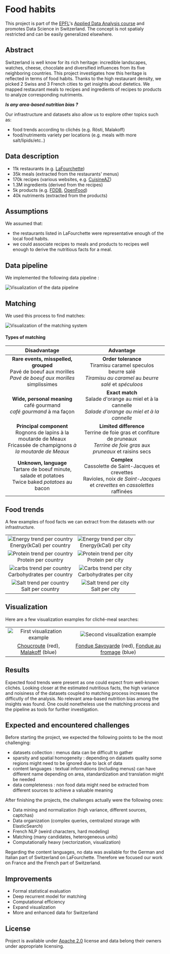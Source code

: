 # Food habits

This project is part of the [EPFL](http://epfl.ch)'s [Applied Data Analysis course](http://ada.epfl.ch) and promotes Data Science in Switzerland. The concept is not spatialy restricted and can be easily generalized elsewhere.

## Abstract

Switzerland is well know for its rich heritage: incredible landscapes, watches, cheese, chocolate and diversified influences from its five neighboring countries. This project investigates how this heritage is reflected in terms of food habits.
Thanks to the high restaurant density, we picked 2 Swiss and 3 French cities to get insights about dietetics. We mapped restaurant meals to recipes and ingredients of recipes to products to analyze corresponding nutriments. 

_**Is any area-based nutrition bias ?**_

Our infrastructure and datasets also allow us to explore other topics such as:

- food trends according to clichés (e.g. Rösti, Malakoff)
- food/nutriments variety per locations (e.g. meals with more salt/lipids/etc..) 

## Data description

- 11k restaurants (e.g. [LaFourchette](https://www.lafourchette.com))
- 35k meals (extracted from the restaurants' menus)
- 170k recipes (various websites, e.g. [CuisineAZ](http://cuisineaz.com))
- 1.3M ingredients (derived from the recipes)
- 5k products (e.g. [FDDB](http://fddb.info), [OpenFood](https://www.openfood.ch))
- 40k nutriments (extracted from the products)

## Assumptions

We assumed that:

- the restaurants listed in LaFourchette were representative enough of the local food habits.
- we could associate recipes to meals and products to recipes well enough to derive the nutritious facts for a meal.

## Data pipeline 

We implemented the following data pipeline :

![Visualization of the data pipeline](images/pipeline.png)

## Matching

We used this process to find matches:

![Visualization of the matching system](images/matching.png)

#### Types of matching

| Disadvantage | Advantage |
|:---:|:---:|
| **Rare events, misspelled, grouped**<br />Pavé de boeuf aux morilles<br />_Pavé de boeuf aux morilles_ simplissimes   |   **Order tolerance**<br />Tiramisu caramel speculos beurre salé<br />_Tiramisu au caramel_ au _beurre salé_  et _spéculoos_    |
| **Wide, personal meaning**<br />café gourmand<br />_café gourmand_ à ma façon     | **Exact match**<br />Salade d'orange au miel et à la cannelle<br />_Salade d'orange au miel et à la cannelle_   |
| **Principal component**<br />Rognons de lapins à la moutarde de Meaux<br />Fricassée de champignons _à la moutarde de Meaux_    | **Limited difference**<br />Terrine de foie gras et confiture de pruneaux<br />_Terrine de foie gras_ aux _pruneaux_ et raisins secs    |
| **Unknown, language**<br />Tartare de boeuf minute, salade et potatoes<br />Twice baked _potatoes_ au bacon | **Complex**<br />Cassolette de Saint-Jacques et crevettes<br />Ravioles, noix _de Saint-Jacques_ et _crevettes_ en _cassolettes_ raffinées    |

## Food trends

A few examples of food facts we can extract from the datasets with our infrastructure.

|                                                                                       |                                                                               |
|:-------------------------------------------------------------------------------------:|:-----------------------------------------------------------------------------:|
| ![Energy trend per country](images/energy_country.png)<br />Energy(kCal) per country  | ![Energy trend per city](images/energy_city.png)<br />Energy(kCal) per city   |
| ![Protein trend per country](images/protein_country.png)<br />Protein per country     | ![Protein trend per city](images/protein_city.png)<br />Protein per city      |
| ![carbs trend per country](images/carbs_country.png)<br />Carbohydrates per country   | ![Carbs trend per city](images/carbs_city.png)<br />Carbohydrates per city    |
| ![Salt trend per country](images/salt_country.png)<br />Salt per country              | ![Salt trend per city](images/salt_city.png)<br />Salt per city               |

## Visualization

Here are a few visualization examples for cliché-meal searches:

|                                                   |                                                   |
|:-------------------------------------------------:|:-------------------------------------------------:|
| ![First visualization example](images/map1.png)   | ![Second visualization example](images/map2.png)  |
| [Choucroute](https://en.wikipedia.org/wiki/Choucroute_garnie) (red), [Malakoff](https://en.wikipedia.org/wiki/Malakoff_(food)) (blue) | [Fondue Savoyarde](https://en.wikipedia.org/wiki/Fondue) (red), [Fondue au fromage](https://en.wikipedia.org/wiki/Fondue#French_alpine) (blue) |

## Results

Expected food trends were present as one could expect from well-known clichés. Looking closer at the estimated nutritious facts, the high variance and noisiness of the datasets coupled to matching process increases the difficutly of the analysis.
No relevant area-based nutrition bias among the insights was found. One could nonetheless use the matching process and the pipeline as tools for further investigation.

## Expected and encountered challenges

Before starting the project, we expected the following points to be the most challenging:

- datasets collection : menus data can be difficult to gather
- sparsity and spatial homogeneity : depending on datasets quality some regions might need to be ignored due to lack of data
- content languages : textual informations (including menus) can have different name depending on area, standardization and translation might be needed
- data completeness : non food data might need be extracted from different sources to achieve a valuable meaning

After finishing the projects, the challenges actually were the following ones:

- Data mining and normalization (high variance, different sources, captchas)
- Data organization (complex queries, centralized storage with ElasticSearch)
- French NLP (weird characters, hard modeling)
- Matching (many candidates, heterogeneous units)
- Computationally heavy (vectorization, visualization)

Regarding the content languages, no data was available for the German and Italian part of Switzerland on LaFourchette. Therefore we focused our work on France and the French part of Switzerland.

## Improvements

- Formal statistical evaluation
- Deep recurrent model for matching
- Computational efficiency
- Expand visualization
- More and enhanced data for Switzerland

## License

Project is available under [Apache 2.0](./LICENSE) license and data belong their owners under appropriate licensing.
